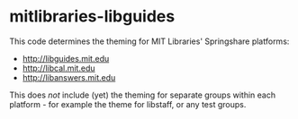 mitlibraries-libguides
======================

This code determines the theming for MIT Libraries' Springshare platforms:
- http://libguides.mit.edu
- http://libcal.mit.edu
- http://libanswers.mit.edu

This does _not_ include (yet) the theming for separate groups within each platform - for example the theme for libstaff, or any test groups.